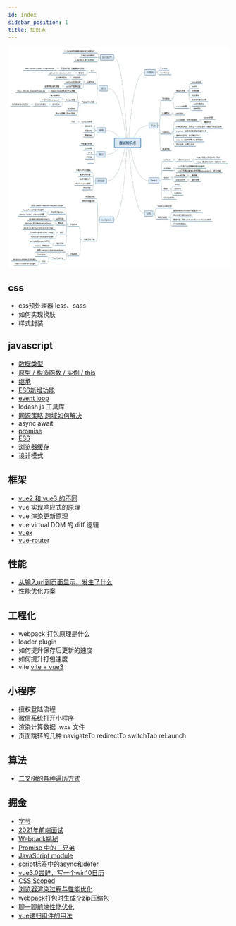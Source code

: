 ```yaml
---
id: index
sidebar_position: 1
title: 知识点
---
```


![面试知识点](./img/front.png)

## css 
- css预处理器 less、sass
- 如何实现换肤
- 样式封装


## javascript
- [数据类型](/docs/frontEnd/javascript/datatype)
- [原型 / 构造函数 / 实例 / this](/docs/frontEnd/javascript/prototype)
- [继承](/docs/frontEnd/javascript/extends)
- [ES6新增功能](/docs/frontEnd/javascript/es6)
- [event loop](/docs/frontEnd/javascript/eventLoop)
- lodash js 工具库
- [同源策略 跨域如何解决](/docs/frontEnd/network/http#跨域)
- async await 
- [promise](/docs/frontEnd/javascript/promise)
- [ES6](/docs/frontEnd/javascript/es6)
- [浏览器缓存](/docs/frontEnd/interview/browser#http-缓存)
- 设计模式


## 框架
- [vue2 和 vue3 的不同](/docs/frontEnd/vue3/vue2)
- vue 实现响应式的原理
- vue 渲染更新原理
- vue virtual DOM 的 diff 逻辑
- [vuex](/docs/frontEnd/vue/vuex)
- [vue-router](/docs/frontEnd/vue/vueRouter)

## 性能
- [从输入url到页面显示，发生了什么](/docs/frontEnd/interview/browser)
- [性能优化方案](/docs/frontEnd/network/performance)


## 工程化
- webpack 打包原理是什么
- loader plugin
- 如何提升保存后更新的速度
- 如何提升打包速度
- vite [vite + vue3 ](https://juejin.cn/post/6926822933721513998)


## 小程序
- 授权登陆流程
- 微信系统打开小程序
- 渲染计算数据 .wxs 文件
- 页面跳转的几种 navigateTo redirectTo switchTab reLaunch 

## 算法
- [二叉树的各种遍历方式](https://juejin.cn/post/6844903998059708429)

## 掘金
- [字节](https://juejin.cn/post/6844904088337907720)
- [2021年前端面试](https://juejin.cn/post/6931530881924333575)
- [Webpack揭秘](https://juejin.cn/post/6844903685407916039)
- [Promise 中的三兄弟](https://segmentfault.com/a/1190000020034361)
- [JavaScript module](https://blog.csdn.net/jyb123/article/details/81207264)
- [script标签中的async和defer](https://www.cnblogs.com/jiasm/p/7683930.html)
- [vue3.0尝鲜，写一个win10日历](https://juejin.cn/post/6844904144667574286)
- [CSS Scoped](https://juejin.cn/post/6844903949900742670)
- [浏览器渲染过程与性能优化](https://juejin.cn/post/6844904040346681358)
- [webpack打包时生成个zip压缩包](https://juejin.cn/post/6972741467605303304)
- [聊一聊前端性能优化](https://juejin.cn/post/6911472693405548557)
- [vue递归组件的用法](https://blog.csdn.net/badmoonc/article/details/80380557)

